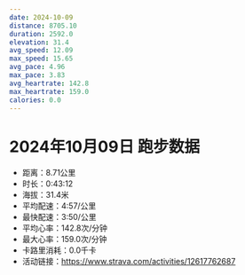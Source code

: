 ```yaml
---
date: 2024-10-09
distance: 8705.10
duration: 2592.0
elevation: 31.4
avg_speed: 12.09
max_speed: 15.65
avg_pace: 4.96
max_pace: 3.83
avg_heartrate: 142.8
max_heartrate: 159.0
calories: 0.0
---
```


# 2024年10月09日 跑步数据

- 距离：8.71公里
- 时长：0:43:12
- 海拔：31.4米
- 平均配速：4:57/公里
- 最快配速：3:50/公里
- 平均心率：142.8次/分钟
- 最大心率：159.0次/分钟
- 卡路里消耗：0.0千卡
- 活动链接：https://www.strava.com/activities/12617762687
